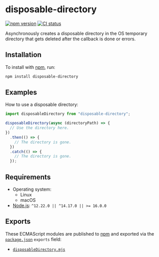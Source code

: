 # disposable-directory

[![npm version](https://badgen.net/npm/v/disposable-directory)](https://npm.im/disposable-directory) [![CI status](https://github.com/jaydenseric/disposable-directory/workflows/CI/badge.svg)](https://github.com/jaydenseric/disposable-directory/actions)

Asynchronously creates a disposable directory in the OS temporary directory that gets deleted after the callback is done or errors.

## Installation

To install with [npm](https://npmjs.com/get-npm), run:

```sh
npm install disposable-directory
```

## Examples

How to use a disposable directory:

```js
import disposableDirectory from "disposable-directory";

disposableDirectory(async (directoryPath) => {
  // Use the directory here.
})
  .then(() => {
    // The directory is gone.
  })
  .catch(() => {
    // The directory is gone.
  });
```

## Requirements

- Operating system:
  - Linux
  - macOS
- [Node.js](https://nodejs.org): `^12.22.0 || ^14.17.0 || >= 16.0.0`

## Exports

These ECMAScript modules are published to [npm](https://npmjs.com) and exported via the [`package.json`](./package.json) `exports` field:

- [`disposableDirectory.mjs`](./disposableDirectory.mjs)
